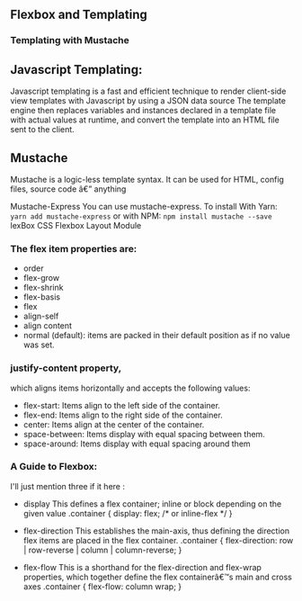 ## Flexbox and Templating

### Templating with Mustache
## Javascript Templating:
Javascript templating is a fast and efficient technique to render client-side view templates with Javascript by using a JSON data source
The template engine then replaces variables and instances declared in a template file with actual values at runtime, and convert the template into an HTML file sent to the client.

## Mustache
Mustache is a logic-less template syntax. It can be used for HTML, config files, source code â€” anything

Mustache-Express
You can use mustache-express. To install
With Yarn: `yarn add mustache-express`
or with NPM:
`npm install mustache --save`
lexBox
CSS Flexbox Layout Module

### The flex item properties are:

- order
- flex-grow
- flex-shrink
- flex-basis
- flex
- align-self
- align content
- normal (default): items are packed in their default position as if no value was set.

### justify-content property, 
which aligns items horizontally and accepts the following values:
- flex-start: Items align to the left side of the container.
- flex-end: Items align to the right side of the container.
- center: Items align at the center of the container.
- space-between: Items display with equal spacing between them.
- space-around: Items display with equal spacing around them

### A Guide to Flexbox:
I'll just mention three if it here :

- display This defines a flex container; inline or block depending on the given value
.container { display: flex; /* or inline-flex */ }

- flex-direction This establishes the main-axis, thus defining the direction flex items are placed in the flex container.
.container { flex-direction: row | row-reverse | column | column-reverse; }

- flex-flow This is a shorthand for the flex-direction and flex-wrap properties, which together define the flex containerâ€™s main and cross axes
.container { flex-flow: column wrap; }